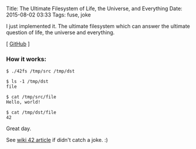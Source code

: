 Title: The Ultimate Filesystem of Life, the Universe, and Everything
Date: 2015-08-02 03:33
Tags: fuse, joke

I just implemented it. The ultimate filesystem which can answer the ultimate question of life, the universe and everything.

[ [GitHub](https://github.com/agrrh/42fs) ]

### How it works:

    $ ./42fs /tmp/src /tmp/dst

    $ ls -1 /tmp/dst
    file

    $ cat /tmp/src/file
    Hello, world!

    $ cat /tmp/dst/file
    42

Great day.

See [wiki 42 article](https://en.wikipedia.org/wiki/42_(number)#The_Hitchhiker.27s_Guide_to_the_Galaxy) if didn't catch a joke. :)
